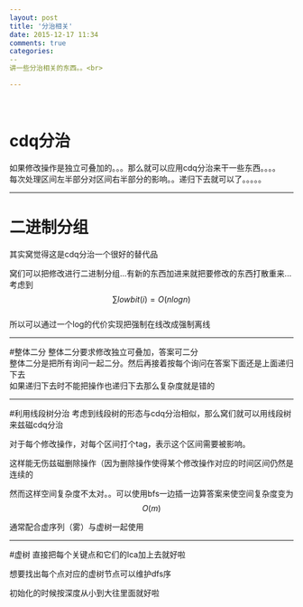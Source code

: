```yaml
---
layout: post
title: '分治相关'
date: 2015-12-17 11:34
comments: true
categories: 
--
讲一些分治相关的东西。。<br>

---
```

<br>

# cdq分治
如果修改操作是独立可叠加的。。。那么就可以应用cdq分治来干一些东西。。。。<br>
每次处理区间左半部分对区间右半部分的影响。。递归下去就可以了。。。。。<br>

---

# 二进制分组
其实窝觉得这是cdq分治一个很好的替代品<br>
<script type="text/javascript" src="http://cdn.mathjax.org/mathjax/latest/MathJax.js?config=default"></script>
窝们可以把修改进行二进制分组...有新的东西加进来就把要修改的东西打散重来...<br>
考虑到$$\sum lowbit(i) = O(nlogn)$$<br>
所以可以通过一个log的代价实现把强制在线改成强制离线<br>

---

#整体二分
整体二分要求修改独立可叠加，答案可二分<br>
整体二分是把所有询问一起二分。然后再接着按每个询问在答案下面还是上面递归下去<br>
如果递归下去时不能把操作也递归下去那么复杂度就是错的<br>

---

#利用线段树分治
考虑到线段树的形态与cdq分治相似，那么窝们就可以用线段树来兹磁cdq分治

对于每个修改操作，对每个区间打个tag，表示这个区间需要被影响。

这样能无伤兹磁删除操作（因为删除操作使得某个修改操作对应的时间区间仍然是连续的

然而这样空间复杂度不太对。。可以使用bfs一边插一边算答案来使空间复杂度变为$$O(m)$$

通常配合虚序列（雾）与虚树一起使用

---

#虚树
直接把每个关键点和它们的lca加上去就好啦

想要找出每个点对应的虚树节点可以维护dfs序

初始化的时候按深度从小到大往里面就好啦

